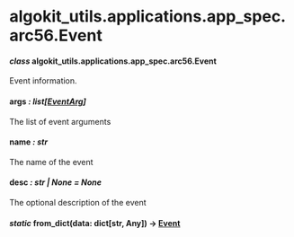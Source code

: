 # algokit_utils.applications.app_spec.arc56.Event

#### *class* algokit_utils.applications.app_spec.arc56.Event

Event information.

#### args *: list[[EventArg](EventArg.md#algokit_utils.applications.app_spec.arc56.EventArg)]*

The list of event arguments

#### name *: str*

The name of the event

#### desc *: str | None* *= None*

The optional description of the event

#### *static* from_dict(data: dict[str, Any]) → [Event](#algokit_utils.applications.app_spec.arc56.Event)
